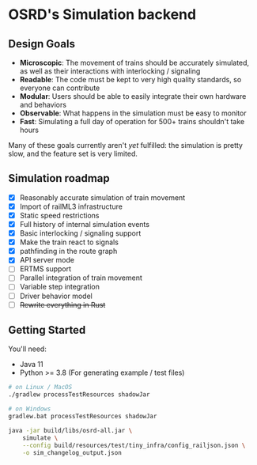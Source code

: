 # OSRD's Simulation backend

## Design Goals

* **Microscopic**: The movement of trains should be accurately simulated, as well as their interactions with interlocking / signaling
* **Readable**: The code must be kept to very high quality standards, so everyone can contribute
* **Modular**: Users should be able to easily integrate their own hardware and behaviors
* **Observable**: What happens in the simulation must be easy to monitor
* **Fast**: Simulating a full day of operation for 500+ trains shouldn't take hours

Many of these goals currently aren't _yet_ fulfilled: the simulation is pretty slow, and the feature set is very limited.

## Simulation roadmap

 - [x] Reasonably accurate simulation of train movement
 - [x] Import of railML3 infrastructure
 - [x] Static speed restrictions
 - [x] Full history of internal simulation events
 - [x] Basic interlocking / signaling support
 - [X] Make the train react to signals
 - [X] pathfinding in the route graph
 - [X] API server mode
 - [ ] ERTMS support
 - [ ] Parallel integration of train movement
 - [ ] Variable step integration
 - [ ] Driver behavior model
 - [ ] ~~Rewrite everything in Rust~~

## Getting Started

You'll need:
 - Java 11
 - Python >= 3.8 (For generating example / test files)

```sh
# on Linux / MacOS
./gradlew processTestResources shadowJar

# on Windows
gradlew.bat processTestResources shadowJar

java -jar build/libs/osrd-all.jar \
    simulate \
    --config build/resources/test/tiny_infra/config_railjson.json \
    -o sim_changelog_output.json
```
